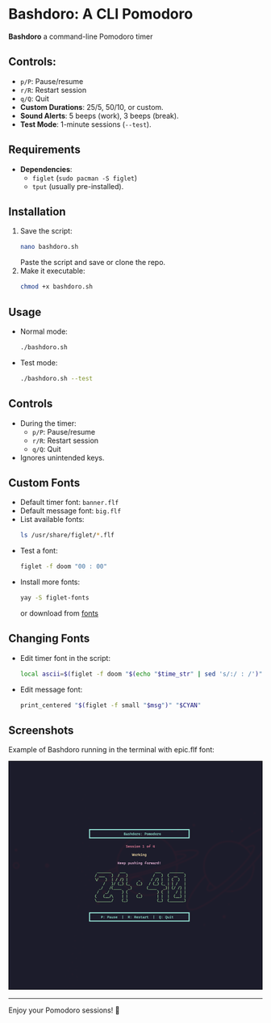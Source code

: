 # Bashdoro: A CLI Pomodoro

**Bashdoro** a command-line Pomodoro timer 

## Controls:
  - `p/P`: Pause/resume
  - `r/R`: Restart session
  - `q/Q`: Quit
- **Custom Durations**: 25/5, 50/10, or custom.
- **Sound Alerts**: 5 beeps (work), 3 beeps (break).
- **Test Mode**: 1-minute sessions (`--test`).

## Requirements

- **Dependencies**:
  - `figlet` (`sudo pacman -S figlet`)
  - `tput` (usually pre-installed).

## Installation

1. Save the script:
   ```bash
   nano bashdoro.sh
   ```
   Paste the script and save or clone the repo.
2. Make it executable:
   ```bash
   chmod +x bashdoro.sh
   ```
   
## Usage

- Normal mode:
  ```bash
  ./bashdoro.sh
  ```
- Test mode:
  ```bash
  ./bashdoro.sh --test
  ```

## Controls

- During the timer:
  - `p/P`: Pause/resume
  - `r/R`: Restart session
  - `q/Q`: Quit
- Ignores unintended keys.

## Custom Fonts

- Default timer font: `banner.flf`
- Default message font: `big.flf`
- List available fonts:
  ```bash
  ls /usr/share/figlet/*.flf
  ```
- Test a font:
  ```bash
  figlet -f doom "00 : 00"
  ```
- Install more fonts:
  ```bash
  yay -S figlet-fonts
  ```
  or download from [fonts](https://github.com/xero/figlet-fonts)

## Changing Fonts

- Edit timer font in the script:
  ```bash
  local ascii=$(figlet -f doom "$(echo "$time_str" | sed 's/:/ : /')")
  ```
- Edit message font:
  ```bash
  print_centered "$(figlet -f small "$msg")" "$CYAN"
  ```

## Screenshots

Example of Bashdoro running in the terminal with epic.flf font:

![Example](image.png)

---

Enjoy your Pomodoro sessions! 🍅
